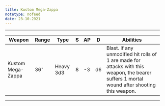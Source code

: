 ```yaml
---
title: Kustom Mega-Zappa
notetype: nofeed
date: 23-10-2021
---
```


---

| Weapon            | Range | Type      | S   | AP  | D   | Abilities                                                                                                                                    |
| ----------------- | ----- | --------- | --- | --- | --- | -------------------------------------------------------------------------------------------------------------------------------------------- |
| Kustom Mega-Zappa | 36"   | Heavy 3d3 | 8   | -3  | d6  | Blast. If any unmodified hit rolls of 1 are made for attacks with this weapon, the bearer suffers 1 mortal wound after shooting this weapon. | 

---